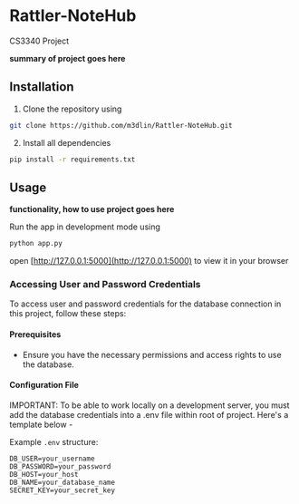 # Rattler-NoteHub
CS3340 Project

**summary of project goes here**

## Installation

1. Clone the repository using
```sh
git clone https://github.com/m3dlin/Rattler-NoteHub.git
```

2. Install all dependencies
```sh
pip install -r requirements.txt
```
## Usage

 **functionality, how to use project goes here**
 

Run the app in development mode using
```sh
python app.py
```
open [http://127.0.0.1:5000](http://127.0.0.1:5000) to view it in your browser


### Accessing User and Password Credentials
To access user and password credentials for the database connection in this project, follow these steps:

#### Prerequisites
- Ensure you have the necessary permissions and access rights to use the database.

#### Configuration File
IMPORTANT: To be able to work locally on a development server, you must add the database credentials into a .env file within root of project. Here's a template below -

Example `.env` structure:
```env
DB_USER=your_username
DB_PASSWORD=your_password
DB_HOST=your_host
DB_NAME=your_database_name
SECRET_KEY=your_secret_key
```
